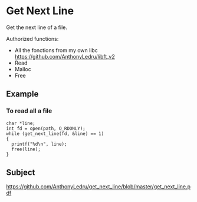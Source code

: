 # Get Next Line

Get the next line of a file.

Authorized functions:
 - All the fonctions from my own libc https://github.com/AnthonyLedru/libft_v2
 - Read
 - Malloc
 - Free
 
## Example

### To read all a file
```
char *line;
int fd = open(path, O_RDONLY);
while (get_next_line(fd, &line) == 1)
{
  printf("%d\n", line);
  free(line);
}
```

## Subject 
 
https://github.com/AnthonyLedru/get_next_line/blob/master/get_next_line.pdf
 
 

